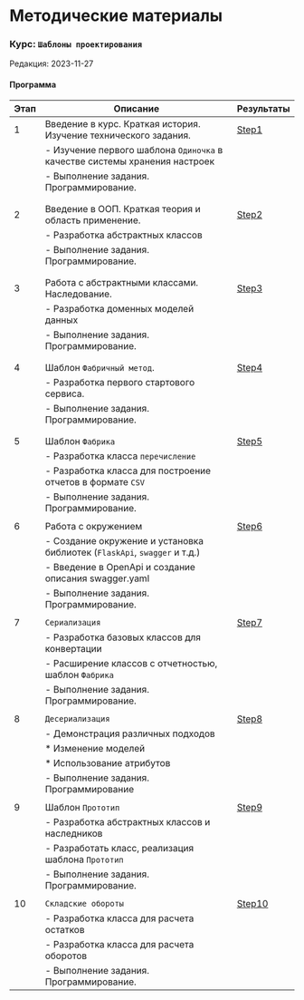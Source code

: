# Методические материалы
### Курс: `Шаблоны проектирования`
Редакция: 2023-11-27

#### Программа
| Этап      |   Описание                                                   | Результаты                     |
|-----------|--------------------------------------------------------------|--------------------------------|
| 1         | Введение в курс. Краткая история. Изучение технического задания. | [Step1](./Step1)           |
|           |  - Изучение первого шаблона `Одиночка`  в качестве системы хранения настроек |                |
|           |  - Выполнение задания. Программирование.                     |                                |
|           |                                                              |                                |
| | | |
| 2         | Введение в ООП. Краткая  теория и область применение.        | [Step2](./Step2)               |
|           |  - Разработка абстрактных классов                            |                                |
|           |  - Выполнение задания. Программирование.                     |                                |
|           |                                                              |                                |
| | | | 
| 3         | Работа с абстрактными классами. Наследование.                | [Step3](./Step3)               |
|           |  - Разработка доменных моделей данных                        |                                |
|           |  - Выполнение задания. Программирование.                     |                                |
|           |                                                              |                                |
| | | | 
| 4         | Шаблон `Фабричный метод`.                                    | [Step4](./Step4)               |
|           |  - Разработка первого стартового сервиса.                    |                                |
|           |  - Выполнение задания. Программирование.                     |                                |
|           |                                                              |                                |
| | | | 
| 5         | Шаблон `Фабрика`                                             | [Step5](./Step5)               |
|           |  - Разработка класса `перечисление`                          |                                |
|           |  - Разработка класса для построение отчетов в формате `CSV`  |                                |
|           |  - Выполнение задания. Программирование.                     |                                | 
|           |                                                              |                                | 
| 6         | Работа с окружением                                          | [Step6](./Step6)               |
|           |  - Создание окружение и установка библиотек (`FlaskApi`, `swagger` и т.д.)       |                                |
|           |  - Введение в OpenApi и создание описания swagger.yaml       |                                |
|           |  - Выполнение задания. Программирование.                     |                                |
| | | |
| 7         | `Сериализация`                                               | [Step7](./Step7)               |
|           |  - Разработка базовых классов для конвертации                |                                |
|           |  - Расширение классов с отчетностью, шаблон `Фабрика`        |                                |
|           |  - Выполнение задания. Программирование.                     |                                |
| | | | 
| 8         | `Десериализация`                                             | [Step8](./Step8)               |
|           |  - Демонстрация различных подходов                           |                                |
|           |      * Изменение моделей                                     |                                |
|           |      * Использование атрибутов                               |                                |
|           |  - Выполнение задания. Программирование                      |                                |
| | | | 
|  9        | Шаблон `Прототип`                                            | [Step9](./Step9)               |
|           |  - Разработка абстрактных классов и наследников              |                                |
|           |  - Разработать класс, реализация шаблона `Прототип`          |                               |
|           |  - Выполнение задания. Программирование.                     |                               |
| |  | |
| 10        | `Складские обороты`                                          | [Step10](./Step10)            |
|           |   - Разработка класса для расчета остатков                   |                               |
|           |   - Разработка класса для расчета оборотов                   |                               |
|           |   - Выполнение задания. Программирование.                    |                               |



